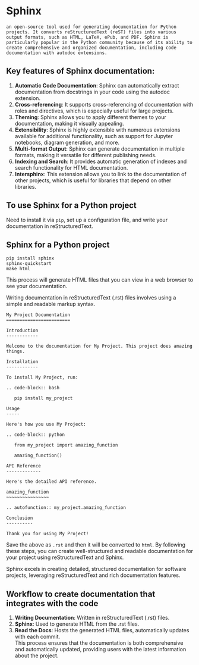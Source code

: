 # Sphinx 
```
an open-source tool used for generating documentation for Python projects. It converts reStructuredText (reST) files into various output formats, such as HTML, LaTeX, ePub, and PDF. Sphinx is particularly popular in the Python community because of its ability to create comprehensive and organized documentation, including code documentation with autodoc extensions.
```
## Key features of Sphinx documentation:  
1. **Automatic Code Documentation**: Sphinx can automatically extract documentation from docstrings in your code using the autodoc extension.  
1. **Cross-referencing**: It supports cross-referencing of documentation with roles and directives, which is especially useful for large projects.  
1. **Theming**: Sphinx allows you to apply different themes to your documentation, making it visually appealing.  
1. **Extensibility**: Sphinx is highly extensible with numerous extensions available for additional functionality, such as support for Jupyter notebooks, diagram generation, and more.  
1. **Multi-format Output**: Sphinx can generate documentation in multiple formats, making it versatile for different publishing needs.   
1. **Indexing and Search**: It provides automatic generation of indexes and search functionality for HTML documentation.  
1. **Intersphinx**: This extension allows you to link to the documentation of other projects, which is useful for libraries that depend on other libraries.  


## To use Sphinx for a Python project
Need to install it via `pip`, set up a configuration file, and write your documentation in reStructuredText.    


## Sphinx for a Python project
```
pip install sphinx
sphinx-quickstart
make html
```  
This process will generate HTML files that you can view in a web browser to see your documentation.  

Writing documentation in reStructuredText (.rst) files involves using a simple and readable markup syntax.   
```
My Project Documentation
========================

Introduction
------------

Welcome to the documentation for My Project. This project does amazing things.

Installation
------------

To install My Project, run:

.. code-block:: bash

   pip install my_project

Usage
-----

Here's how you use My Project:

.. code-block:: python

   from my_project import amazing_function

   amazing_function()

API Reference
-------------

Here's the detailed API reference.

amazing_function
~~~~~~~~~~~~~~~~

.. autofunction:: my_project.amazing_function

Conclusion
----------

Thank you for using My Project!
```  
Save the above as `.rst` and then it will be converted to `html`. By following these steps, you can create well-structured and readable documentation for your project using reStructuredText and Sphinx.    

Sphinx excels in creating detailed, structured documentation for software projects, leveraging reStructuredText and rich documentation features.


## Workflow to create documentation that integrates with the code   
1. **Writing Documentation**: Written in reStructuredText (.rst) files.
1. **Sphinx**: Used to generate HTML from the .rst files.
1. **Read the Docs**: Hosts the generated HTML files, automatically updates with each commit.  
This process ensures that the documentation is both comprehensive and automatically updated, providing users with the latest information about the project.

